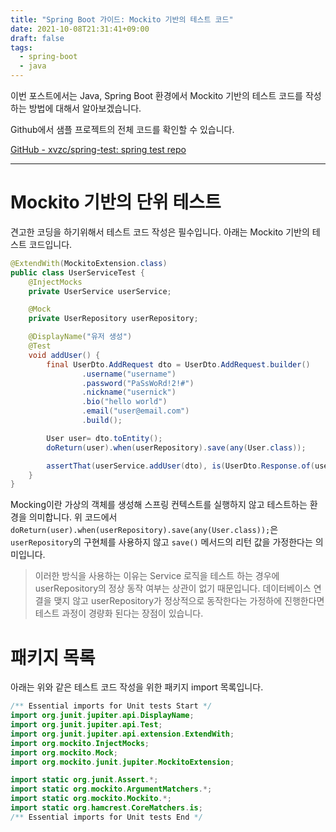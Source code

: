 ```yaml
---
title: "Spring Boot 가이드: Mockito 기반의 테스트 코드"
date: 2021-10-08T21:31:41+09:00
draft: false
tags:
  - spring-boot
  - java
---
```

이번 포스트에서는 Java, Spring Boot 환경에서 Mockito 기반의 테스트 코드를 작성하는 방법에 대해서 알아보겠습니다.
<!--more-->
Github에서 샘플 프로젝트의 전체 코드를 확인할 수 있습니다.

[GitHub - xvzc/spring-test: spring test repo](https://github.com/xvzc/spring-test)

---

# Mockito 기반의 단위 테스트

견고한 코딩을 하기위해서 테스트 코드 작성은 필수입니다. 아래는 Mockito 기반의 테스트 코드입니다.

```java
@ExtendWith(MockitoExtension.class)
public class UserServiceTest {
    @InjectMocks
    private UserService userService;

    @Mock
    private UserRepository userRepository;

    @DisplayName("유저 생성")
    @Test
    void addUser() {
        final UserDto.AddRequest dto = UserDto.AddRequest.builder()
                .username("username")
                .password("PaSsWoRd!2!#")
                .nickname("usernick")
                .bio("hello world")
                .email("user@email.com")
                .build();

        User user= dto.toEntity();
        doReturn(user).when(userRepository).save(any(User.class));

        assertThat(userService.addUser(dto), is(UserDto.Response.of(user)));
    }
}
```

Mocking이란 가상의 객체를 생성해 스프링 컨텍스트를 실행하지 않고 테스트하는 환경을 의미합니다. 위 코드에서`doReturn(user).when(userRepository).save(any(User.class));`은 `userRepository`의 구현체를 사용하지 않고 `save()` 메서드의 리턴 값을 가정한다는 의미입니다.

> 이러한 방식을 사용하는 이유는 Service 로직을 테스트 하는 경우에 userRepository의 정상 동작 여부는 상관이 없기 때문입니다. 데이터베이스 연결을 맺지 않고 userRepository가 정상적으로 동작한다는 가정하에 진행한다면 테스트 과정이 경량화 된다는 장점이 있습니다.

# 패키지 목록

아래는 위와 같은 테스트 코드 작성을 위한 패키지 import 목록입니다.

```java
/** Essential imports for Unit tests Start */
import org.junit.jupiter.api.DisplayName;
import org.junit.jupiter.api.Test;
import org.junit.jupiter.api.extension.ExtendWith;
import org.mockito.InjectMocks;
import org.mockito.Mock;
import org.mockito.junit.jupiter.MockitoExtension;

import static org.junit.Assert.*;
import static org.mockito.ArgumentMatchers.*;
import static org.mockito.Mockito.*;
import static org.hamcrest.CoreMatchers.is;
/** Essential imports for Unit tests End */
```
